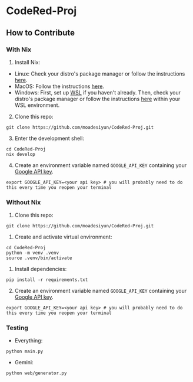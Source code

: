 # CodeRed-Proj

## How to Contribute

### With Nix

1. Install Nix:
- Linux: Check your distro's package manager or follow the instructions [here](https://nixos.org/download.html#nix-install-linux).
- MacOS: Follow the instructions [here](https://nixos.org/download.html#nix-install-macos).
- Windows: First, set up [WSL](https://learn.microsoft.com/en-us/windows/wsl/install) if you haven't already. Then, check your distro's package manager or follow the instructions [here](https://nixos.org/download.html#nix-install-windows) within your WSL environment.

2. Clone this repo:
```shell
git clone https://github.com/moadesiyun/CodeRed-Proj.git
```

3. Enter the development shell:
```shell
cd CodeRed-Proj
nix develop
```

4. Create an environment variable named `GOOGLE_API_KEY` containing your [Google API key](https://makersuite.google.com/app/apikey).
```shell
export GOOGLE_API_KEY=<your api key> # you will probably need to do this every time you reopen your terminal
```

### Without Nix
1. Clone this repo:
```shell
git clone https://github.com/moadesiyun/CodeRed-Proj.git
```

1. Create and activate virtual environment:
```
cd CodeRed-Proj
python -m venv .venv
source .venv/bin/activate
```

1. Install dependencies:
```shell
pip install -r requirements.txt
```

2. Create an environment variable named `GOOGLE_API_KEY` containing your [Google API key](https://makersuite.google.com/app/apikey).
```shell
export GOOGLE_API_KEY=<your api key> # you will probably need to do this every time you reopen your terminal
```

### Testing

- Everything:
```shell
python main.py
```

- Gemini:
```shell
python web/generator.py
```
